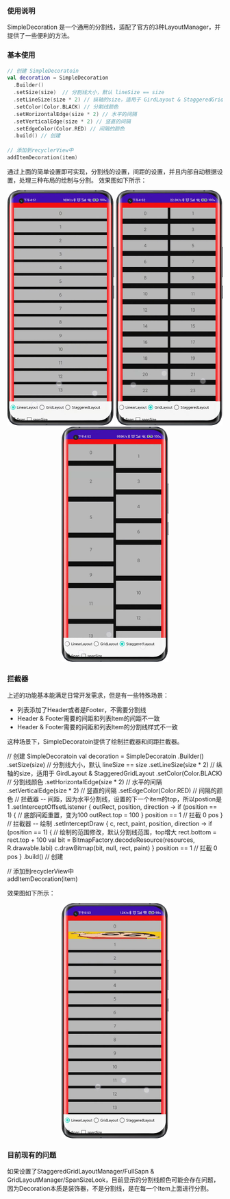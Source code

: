 ### 使用说明
SimpleDecoration 是一个通用的分割线，适配了官方的3种LayoutManager，并提供了一些便利的方法。

### 基本使用
```kotlin
// 创建 SimpleDecoratoin 
val decoration = SimpleDecoration
  .Builder()
  .setSize(size)  // 分割线大小，默认 lineSize == size
  .setLineSize(size * 2) // 纵轴的size，适用于 GirdLayout & StaggeredGridLayout
  .setColor(Color.BLACK) // 分割线颜色
  .setHorizontalEdge(size * 2) // 水平的间隔
  .setVerticalEdge(size * 2) // 竖直的间隔
  .setEdgeColor(Color.RED) // 间隔的颜色
  .build() // 创建
  
// 添加到recyclerView中    
addItemDecoration(item)
```

通过上面的简单设置即可实现，分割线的设置，间距的设置，并且内部自动根据设置，处理三种布局的绘制与分割。
效果图如下所示：
<div align ='center'>
  <img src="res/linear.webp" width = 250/>  <img src="res/grid.webp" width = 250/> <img src="res/stagged.webp" width = 250/>
</div>

### 拦截器
上述的功能基本能满足日常开发需求，但是有一些特殊场景：
- 列表添加了Header或者是Footer，不需要分割线
- Header & Footer需要的间距和列表Item的间距不一致
- Header & Footer需要的间距和列表Item的分割线样式不一致

这种场景下，SimpleDecoratoin提供了绘制拦截器和间距拦截器。

// 创建 SimpleDecoratoin 
val decoration = SimpleDecoratoin
  .Builder()
  .setSize(size)  // 分割线大小，默认 lineSize == size
  .setLineSize(size * 2) // 纵轴的size，适用于 GirdLayout & StaggeredGridLayout
  .setColor(Color.BLACK) // 分割线颜色
  .setHorizontalEdge(size * 2) // 水平的间隔
  .setVerticalEdge(size * 2) // 竖直的间隔
  .setEdgeColor(Color.RED) // 间隔的颜色
  // 拦截器 -- 间距，因为水平分割线，设置的下一个item的top，所以postion是 1
  .setInterceptOffsetListener { outRect, position, direction ->
  if (position == 1) {
    // 底部间距重置，变为100
    outRect.top = 100
  }
  position == 1 // 拦截 0 pos
}
// 拦截器 -- 绘制
.setInterceptDraw { c, rect, paint, position, direction ->
  if (position == 1) {
   // 绘制的范围修改，默认分割线范围，top增大
    rect.bottom = rect.top + 100
    val bit = BitmapFactory.decodeResource(resources, R.drawable.labi)
    c.drawBitmap(bit, null, rect, paint)
  }
  position == 1 // 拦截 0 pos
}
  .build() // 创建
  
// 添加到recyclerView中    
addItemDecoration(item)

效果图如下所示：
<div align ='center'>
  <img src="res/interceptor.webp" width = 250/>
</div>


### 目前现有的问题
如果设置了StaggeredGridLayoutManager/FullSapn & GridLayoutManager/SpanSizeLook，目前显示的分割线颜色可能会存在问题，因为Decoration本质是装饰器，不是分割线，是在每一个Item上面进行分割。
